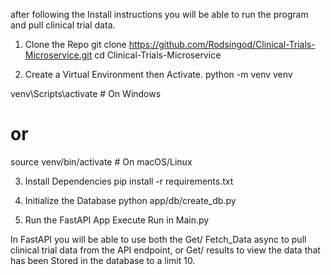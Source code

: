 after following the Install instructions you will be able to run the program and pull clinical trial data.
1. Clone the Repo
git clone https://github.com/Rodsingod/Clinical-Trials-Microservice.git
cd Clinical-Trials-Microservice

2. Create a Virtual Environment then Activate.
python -m venv venv

venv\Scripts\activate  # On Windows
# or
source venv/bin/activate  # On macOS/Linux

3. Install Dependencies
pip install -r requirements.txt

4. Initialize the Database
python app/db/create_db.py

5. Run the FastAPI App
Execute Run in Main.py 


In FastAPI you will be able to use both the Get/ Fetch_Data async to pull clinical trial data from the API endpoint,
or Get/ results to view the data that has been Stored in the database to a limit 10.